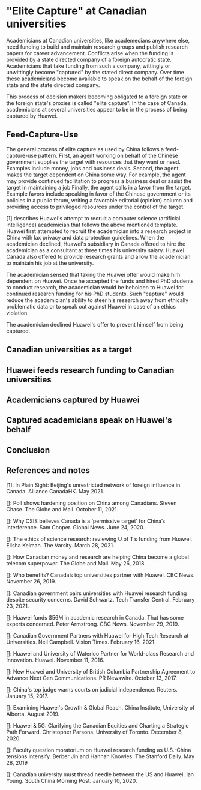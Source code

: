 # "Elite Capture" at Canadian universities
Academicians at Canadian universities, like academecians anywhere else, need funding to build and maintain research groups and publish research papers for career advancement.
Conflicts arise when the funding is provided by a state directed company of a foreign autocratic state.
Academicians that take funding from such a company, wittingly or unwittingly become "captured" by the stated direct company.
Over time these academicians become available to speak on the behalf of the foreign state and the state directed company.

This process of decision makers becoming obligated to a foreign state or the foreign state's proxies is called "elite capture".
In the case of Canada, academicians at several universities appear to be in the process of being captured by Huawei.

## Feed-Capture-Use
The general process of elite capture as used by China follows a feed-capture-use pattern.
First, an agent working on behalf of the Chinese government supplies the target with resources that they want or need.
Examples include money, jobs and business deals.
Second, the agent makes the target dependent on China some way. 
For example, the agent may provide continued facilitation to progress a business deal or assist the target in maintaining a job
Finally, the agent calls in a favor from the target.
Example favors include speaking in favor of the Chinese government or its policies in a public forum, writing a favorable editorial (opinion) column and providing access to privileged resources under the control of the target.

\[1\] describes Huawei's attempt to recruit a computer science (artificial intelligence) academician that follows the above mentioned template.
Huawei first attempted to recruit the academician into a research project in China with lax privacy and data protection guidelines.
When the academician declined, Huawei's subsidiary in Canada offered to hire the academician as a consultant at three times his university salary.
Huawei Canada also offered to provide research grants and allow the academician to maintain his job at the university.

The academician sensed that taking the Huawei offer would make him dependent on Huawei.
Once he accepted the funds and hired PhD students to conduct research, the academician would be beholden to Huawei for continued research funding for his PhD students.
Such "capture" would reduce the academician's ability to steer his research away from ethically problematic data or to speak out against Huawei in case of an ethics violation.

The academician declined Huawei's offer to prevent himself from being captured.

## Canadian universities as a target

## Huawei feeds research funding to Canadian universities

## Academicians captured by Huawei

## Captured academicians speak on Huawei's behalf

## Conclusion

## References and notes
\[1\]: In Plain Sight: Beijing's unrestricted network of foreign influence in Canada. Alliance CanadaHK. May 2021.

\[\]: Poll shows hardening position on China among Canadians. Steven Chase. The Globe and Mail. October 11, 2021.

\[\]: Why CSIS believes Canada is a ‘permissive target’ for China’s interference. Sam Cooper. Global News. June 24, 2020.

\[\]: The ethics of science research: reviewing U of T’s funding from Huawei. Elisha Kelman. The Varsity. March 28, 2021.

\[\]: How Canadian money and research are helping China become a global telecom superpower. The Globe and Mail. May 26, 2018.

\[\]: Who benefits? Canada’s top universities partner with Huawei. CBC News. November 26, 2019.

\[\]: Canadian government pairs universities with Huawei research funding despite security concerns. David Schwartz. Tech Transfer Central. February 23, 2021. 

\[\]: Huawei funds $56M in academic research in Canada. That has some experts concerned. Peter Armstrong. CBC News. November 29, 2019.

\[\]: Canadian Government Partners with Huawei for High Tech Research at Universities. Neil Campbell. Vision Times. February 16, 2021.

\[\]: Huawei and University of Waterloo Partner for World-class Research and Innovation. Huawei. November 11, 2016.

\[\]: New Huawei and University of British Columbia Partnership Agreement to Advance Next Gen Communications. PR Newswire. October 13, 2017.

\[\]: China's top judge warns courts on judicial independence. Reuters. January 15, 2017.

\[\]: Examining Huawei's Growth & Global Reach. China Institute, University of Alberta. August 2019.

\[\]:  Huawei & 5G: Clarifying the Canadian Equities and Charting a Strategic Path Forward. Christopher Parsons. University of Toronto. December 8, 2020.

\[\]: Faculty question moratorium on Huawei research funding as U.S.-China tensions intensify. Berber Jin and Hannah Knowles. The Stanford Daily. May 28, 2019

\[\]: Canadian university must thread needle between the US and Huawei. Ian Young. South China Morning Post. January 10, 2020.